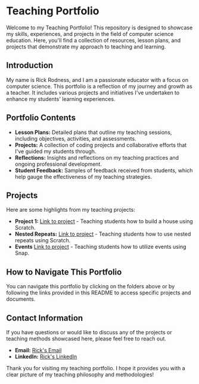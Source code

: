 # Teaching Portfolio

Welcome to my Teaching Portfolio! This repository is designed to showcase my skills, experiences, and projects in the field of computer science education. Here, you'll find a collection of resources, lesson plans, and projects that demonstrate my approach to teaching and learning.

## Introduction

My name is Rick Rodness, and I am a passionate educator with a focus on computer science. This portfolio is a reflection of my journey and growth as a teacher. It includes various projects and initiatives I've undertaken to enhance my students' learning experiences.

## Portfolio Contents

- **Lesson Plans:** Detailed plans that outline my teaching sessions, including objectives, activities, and assessments.
- **Projects:** A collection of coding projects and collaborative efforts that I've guided my students through.
- **Reflections:** Insights and reflections on my teaching practices and ongoing professional development.
- **Student Feedback:** Samples of feedback received from students, which help gauge the effectiveness of my teaching strategies.

## Projects

Here are some highlights from my teaching projects:

- **Project 1:** [Link to project](https://youtu.be/qkD96tEjZJY) - Teaching students how to build a house using Scratch.
- **Nested Repeats:** [Link to project](https://youtu.be/C8rqvJeTxRM) - Teaching students how to use nested repeats using Scratch.
- **Events** [Link to project](https://youtu.be/nVU80Ca4TyA) - Teaching students how to utilize events using Snap. 


## How to Navigate This Portfolio

You can navigate this portfolio by clicking on the folders above or by following the links provided in this README to access specific projects and documents.

## Contact Information

If you have questions or would like to discuss any of the projects or teaching methods showcased here, please feel free to reach out.

- **Email:** [Rick's Email](rrodness@ucsd.edu)
- **LinkedIn:** [Rick's LinkedIn](https://www.linkedin.com/in/rick-rodness)

Thank you for visiting my teaching portfolio. I hope it provides you with a clear picture of my teaching philosophy and methodologies!

